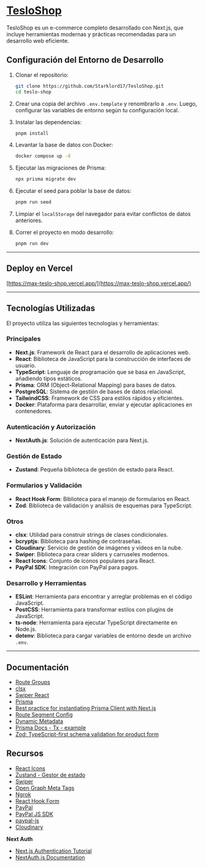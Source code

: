 # [TesloShop](https://max-teslo-shop.vercel.app/)

TesloShop es un e-commerce completo desarrollado con Next.js, que incluye herramientas modernas y prácticas recomendadas para un desarrollo web eficiente.

## Configuración del Entorno de Desarrollo

1. Clonar el repositorio:

    ```sh
    git clone https://github.com/Starklord17/TesloShop.git
    cd teslo-shop
    ```

2. Crear una copia del archivo `.env.template` y renombrarlo a `.env`. Luego, configurar las variables de entorno según tu configuración local.

3. Instalar las dependencias:

    ```sh
    pnpm install
    ```

4. Levantar la base de datos con Docker:

    ```sh
    docker compose up -d
    ```

5. Ejecutar las migraciones de Prisma:

    ```sh
    npx prisma migrate dev
    ```

6. Ejecutar el seed para poblar la base de datos:

    ```sh
    pnpm run seed
    ```

7. Limpiar el `localStorage` del navegador para evitar conflictos de datos anteriores.

8. Correr el proyecto en modo desarrollo:

    ```sh
    pnpm run dev
    ```

---

## Deploy en Vercel

[https://max-teslo-shop.vercel.app/](https://max-teslo-shop.vercel.app/)

---

## Tecnologías Utilizadas

El proyecto utiliza las siguientes tecnologías y herramientas:

### Principales

- **Next.js**: Framework de React para el desarrollo de aplicaciones web.
- **React**: Biblioteca de JavaScript para la construcción de interfaces de usuario.
- **TypeScript**: Lenguaje de programación que se basa en JavaScript, añadiendo tipos estáticos.
- **Prisma**: ORM (Object-Relational Mapping) para bases de datos.
- **PostgreSQL**: Sistema de gestión de bases de datos relacional.
- **TailwindCSS**: Framework de CSS para estilos rápidos y eficientes.
- **Docker**: Plataforma para desarrollar, enviar y ejecutar aplicaciones en contenedores.

### Autenticación y Autorización

- **NextAuth.js**: Solución de autenticación para Next.js.

### Gestión de Estado

- **Zustand**: Pequeña biblioteca de gestión de estado para React.

### Formularios y Validación

- **React Hook Form**: Biblioteca para el manejo de formularios en React.
- **Zod**: Biblioteca de validación y análisis de esquemas para TypeScript.

### Otros

- **clsx**: Utilidad para construir strings de clases condicionales.
- **bcryptjs**: Biblioteca para hashing de contraseñas.
- **Cloudinary**: Servicio de gestión de imágenes y videos en la nube.
- **Swiper**: Biblioteca para crear sliders y carruseles modernos.
- **React Icons**: Conjunto de íconos populares para React.
- **PayPal SDK**: Integración con PayPal para pagos.

### Desarrollo y Herramientas

- **ESLint**: Herramienta para encontrar y arreglar problemas en el código JavaScript.
- **PostCSS**: Herramienta para transformar estilos con plugins de JavaScript.
- **ts-node**: Herramienta para ejecutar TypeScript directamente en Node.js.
- **dotenv**: Biblioteca para cargar variables de entorno desde un archivo `.env`.

---

## Documentación

- [Route Groups](https://nextjs.org/docs/app/building-your-application/routing/route-groups)
- [clsx](https://www.npmjs.com/package/clsx)
- [Swiper React](https://swiperjs.com/react)
- [Prisma](https://www.prisma.io/docs/getting-started/quickstart)
- [Best practice for instantiating Prisma Client with Next.js](https://www.prisma.io/docs/orm/more/help-and-troubleshooting/help-articles/nextjs-prisma-client-dev-practices#solution)
- [Route Segment Config](https://nextjs.org/docs/app/api-reference/file-conventions/route-segment-config)
- [Dynamic Metadata](https://nextjs.org/docs/app/building-your-application/optimizing/metadata)
- [Prisma Docs - Tx - example](https://www.prisma.io/docs/orm/prisma-client/queries/transactions#interactive-transactions)
- [Zod: TypeScript-first schema validation for product form](https://zod.dev/)

## Recursos

- [React Icons](https://react-icons.github.io/react-icons/)
- [Zustand - Gestor de estado](https://zustand-demo.pmnd.rs/)
- [Swiper](https://swiperjs.com/)
- [Open Graph Meta Tags](https://www.opengraph.xyz/)
- [Ngrok](https://ngrok.com/)
- [React Hook Form](https://react-hook-form.com/)
- [PayPal](https://developer.paypal.com/dashboard)
- [PayPal JS SDK](https://www.npmjs.com/package/@paypal/react-paypal-js)
- [paypal-js](https://www.npmjs.com/package/@paypal/paypal-js)
- [Cloudinary](https://cloudinary.com/)

**Next Auth**

- [Next.js Authentication Tutorial](https://nextjs.org/learn/dashboard-app/adding-authentication)
- [NextAuth.js Documentation](https://authjs.dev/reference/nextjs)
